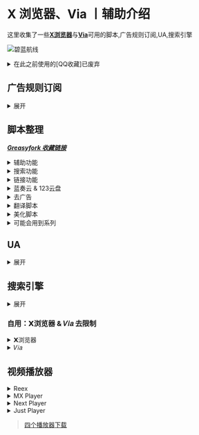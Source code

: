 # X 浏览器、Via 丨辅助介绍

这里收集了一些[**X浏览器**](https://www.xbext.com/)与[**Via**](https://viayoo.com/)可用的脚本,广告规则订阅,UA,搜索引擎 

![碧蓝航线](https://shp.qpic.cn/collector/3042839226/c9061274-0e3d-4818-92ad-9362b4ca81a7/0)

<details>
  <summary>在此之前使用的[QQ收藏]已废弃</summary>

  ### [QQ收藏](https://sharechain.qq.com/a5a372bae6710cac84a1554022378a57)

  >1. [广告拦截 规则链接](https://sharechain.qq.com/e285d2e8a19bd1a23c83854cf2a2d635)
  >
  >2-10. [油猴脚本](https://sharechain.qq.com/e00299f56e45d6b88c7adb7590b2b5cf)
  >
  >11. [UA](https://sharechain.qq.com/28387ea1c3f830bd7eb54f682da77555)
  >
  >12. [搜索引擎](https://sharechain.qq.com/d12dde407b967a216288ac617b1ce357)
  >
  >13. [仅供学习丨𝗫/𝑉𝑖𝑎去白名单版本](https://sharechain.qq.com/b0289cc3828734d4578da4e1761b3c2f)
  >
  >14. [推荐视频播放器](https://sharechain.qq.com/91331525df07ff61d051cfafa4ef89ab)
</details>

## 广告规则订阅
<details>
  <summary> 展开 </summary>

  个人推荐：`ABP Merge Rules`(或:`AdRules AdBlock List 精简版`) + `乘风 视频规则` + `去除APP下载提示` + `Ad-J`

  * [AdRules AdBlock List 精简版](https://bitbucket.org/hacamer/adrules/raw/main/adblock_lite.txt)
  *(3w+丨在中国地区屏蔽广告的列表)*  <sup>[主页](https://github.com/Cats-Team/AdRules)
  * [AdRulesAdBlock List](https://bitbucket.org/hacamer/adrules/raw/main/adblock.txt)
  *(16w+丨包含 '精简版'，在中国地区屏蔽广告的列表)*  <sup>[主页](https://github.com/Cats-Team/AdRules)
  * [乘风广告规则](https://cdn.jsdelivr.net/gh/xinggsf/Adblock-Plus-Rule@master/rule.txt)
  *(1000+丨可能有点误杀....)*  <sup>[主页](https://github.com/xinggsf/Adblock-Plus-Rule)
  * [乘风视频规则](https://cdn.jsdelivr.net/gh/xinggsf/Adblock-Plus-Rule@master/mv.txt)
  *(200 丨如名, 专针对视频网站作出的规则)*  <sup>[主页](https://github.com/xinggsf/Adblock-Plus-Rule)
  * [ABPMerge Rules](https://gitea.com/lemon399/AdRules/raw/branch/main/abpmerge.txt)
  *(5w+丨广告拦截规则合并)*  <sup>[主页](https://github.com/damengzhu/abpmerge)
  * [去除 APP 下载提示](https://cdn.jsdelivr.net/gh/Noyllopa/NoAppDownload@master/NoAppDownload.txt)
  *(1000+丨去 APP 下载提示规则)*  <sup>[主页](https://github.com/Noyllopa/NoAppDownload)
  * [Ad-J](https://gcore.jsdelivr.net/gh/jk278/Ad-J/Ad-J.txt)
  *(300+丨 jk278 的自用移动端去广告规则, 常用网站精选)*  <sup>[主页](https://github.com/jk278/Ad-J/blob)
<div align="center">
  <p><sub> X浏览器导入方式 </sub></p>
  <sup> 设置 » 广告拦截 » 规则文件 » (右上角) 导入 » 从网址导入 » (填写该链接后) 点击导入 </div>

  ![X 浏览器](http://shp.qpic.cn/collector/3042839226/e15a2b17-0eba-4870-8b65-942e0f335125/0)

<div align="center">
  <p><sub> Via导入方式 </sub></p>
  <sup> 设置 » 通用 » 广告拦截 » 规则订阅 » (右上角)+号 » (填写该链接后) 确定 » 勾选规则 » (右上角) 更新 </div>

  ![Via](http://shp.qpic.cn/collector/3042839226/0203f0d3-1c28-46ea-bea4-ed2d7682958d/0)

</details>

## 脚本整理
 ***[Greasyfork 收藏链接](https://greasyfork.org/zh-CN/scripts?set=589091)***
 <details>
  <summary> 辅助功能 </summary>

  `更多详细请看脚本作者介绍和脚本具体功能`

1.[屏幕边缘下拉刷新](https://greasyfork.org/scripts/462927)

  - 脚本内可修改下拉距离

  - 记得关闭𝗫浏览器自带的下拉刷新：手势设置中 
<hr>

2.𝐛𝐢𝐥𝐢𝐛𝐢𝐥𝐢不打开𝐀𝐏𝐏,网页直接看推荐内容 

  - [完全自动播放,但声音需要手动点击右下角音量开启](https://greasyfork.org/scripts/468246)

  - [只需要点击一次弹窗即可播放](https://greasyfork.org/scripts/454669)

  - [需要手动确认点击跳转,手动关闭弹窗等](https://greasyfork.org/scripts/458276)
<hr>

3.[CSDN直接复制](https://greasyfork.org/scripts/458601)

 - 自动展开全部内容，免登录复制，去除广告，增加搜索框
<hr>

4.[移动端 百度系优化](https://greasyfork.org/scripts/418349)

  - 贴吧直接看评论.....等

  - 百度搜索“禁止自动播放视频”,去广告
<hr>

5.[东方永动机(支持𝟗𝟎%网站自动翻页,拼接下一页)](https://greasyfork.org/scripts/438684)

  - 安装脚本后请打开[配置文件](https://hoothin.github.io/UserScripts/Pagetual)设置(可能需要梯子)
<hr>

6.[在右侧增加滚动条](https://greasyfork.org/scripts/465037)

  - X 浏览器自带(无法关闭)

  - Via自带(通用>操作设定 关闭)
<hr>

7.[简繁自由切换](https://greasyfork.org/scripts/24300)

  - 自动将网页文字转换为 简体/繁体

  - 安装脚本后刷新页面,设置页面就出现了 
<hr>

8.快捷回到顶部/底部 

  - [点击置顶(长按置底)](https://greasyfork.org/scripts/462920)

  - 在页面最下方中心位置生成一个向上的箭头按钮,长按可回到底部(有动画效果)

  - [滚动到顶部或底部按钮](https://greasyfork.org/scripts/461172)

  - 在网页右下角(脚本内可修改位置)添加一个“顶部”的文字按钮,根据下滑改变为“顶部”(红色)与“底部”(蓝色),(无动画,瞬间置顶)
<hr>

9.[切换标题显示](https://greasyfork.org/scripts/480019)

  - 脚本菜单切换,可像𝑉𝑖𝑎一样在地址栏切换显示: 地址/域名/标题

  - Via自带,X浏览器使用 
<hr>

10.[网页加速器](https://www.youxiaohou.com/tool/install-instantpage.html)

  - 加速你打开链接的速度 
<hr>

11.记录页面位置 

  - [记录页面滚动](https://greasyfork.org/scripts/483745) 酷安[@耗子Sky](https://www.coolapk.com/u/1166187)

  - [我看到哪里啦?!](https://greasyfork.org/scripts/393042)

  - 让页面重新滚到上次阅读的位置 
<hr>

12.Github汉化 

  - [GitHub中文化插件](https://greasyfork.org/scripts/435208)(推荐)

  - [GitHub汉化插件](https://greasyfork.org/scripts/407485)
<hr>

13.[以图搜图](https://greasyfork.org/scripts/480713)

  - 工具栏打开“以图搜图”,然后直接点击图片即可

  - 𝑉𝑖𝑎自带,𝗫浏览器推荐用 
<hr>

14.[防止未经授权的自动复制](https://greasyfork.org/scripts/461625)

  - 只允许网页长按复制内容,防止一些毒瘤网站自动往剪贴板写入内容 
<hr>

15.[Mactype助手](https://greasyfork.org/scripts/436451)

  - 可以让浏览器文字拥有媲美MacOS系统字体渲染效果,可以无缝调节网页上文字的粗细 
<hr>

16.[空格之神](https://greasyfork.org/scripts/444252)

  - 当网页的内容为中英文混排的情况下,本脚本会在中英文之间插入一个空格!
<hr>

17.[YouTubo画质更改按钮(移动/桌面)](https://greasyfork.org/scripts/477219)

  - 在视频下方添加画质更改按钮,方便一键切换
 </details>

<details>
  <summary> 搜索功能 </summary>

   `在各大搜索引擎顶部展示快捷其他搜索引擎, 快捷切换`

1.[聚合搜索引擎切换](https://greasyfork.org/scripts/462130)

  - 在屏幕最上方有一排引擎供快捷切换,展开后支持快捷搜索其他网站

  - 脚本内修改简单
<hr>

2.[all-search全搜,搜索引擎快捷跳转,支持任意网站展示](https://greasyfork.org/scripts/397993)

  - 脚本是有完整的设置页面

  - 观感舒服,操作华丽,修改复杂
<hr>

3.[一键切换搜索](https://greasyfork.org/scripts/476606)

  - 在屏幕左侧中心偏上有较小的侧边栏

  - 不影响观感和操作,脚本内修改简单
<hr>

4.[搜索引擎切换器2(侧栏版)](https://greasyfork.org/zh-CN/scripts/489235)

  - 在屏幕左侧中心有较小的侧边栏,点击可展开

  - 不影响观感和操作,脚本内修改简单
</details>

<details>
  <summary> 链接功能 </summary>

  `将网页的文本转为超链接,又或者是自动跳转重定向...`

1.[External Link Auto Redirect(Direct Link) --- 外部链接自动重定向](https://greasyfork.org/zh-CN/scripts/462796)

  - 单击包含重定向URL的链接时,直接重定向到真实URL

  - 通用规则,无需自行添加
<hr>

2.[redirect外链跳转](https://greasyfork.org/scripts/416338)

  - 酷安,贴吧,知乎一系列.的外部链接,自动跳转,规则简单
<hr>

3.[anti-redirect --- 反重定向](https://greasyfork.org/scripts/11915)

  - 去除各搜索引擎/常用网站的重定向
<hr>

4.[链接助手](https://greasyfork.org/scripts/464541)

  - 可对单个网站自定义链接规则在新标签页中打开

  - 文本链接转为超链接...等
<hr>

5.让网页中的文字链接变为可点击

  - [Linkify Plus Plus](https://greasyfork.org/scripts/4255)(推荐)

  - [Text To link](https://mirror.ghproxy.com/https://raw.githubusercontent.com/lkytal/GM/master/linkMix.user.js)

  - [Clickable text link](https://greasyfork.org/scripts/485489)

  - [测试链接是否可直接点击的网址](https://rawgit.com/eight04/linkify-plus-plus/master/demo/demo.html)
<hr>

6.[链接地址洗白白](https://greasyfork.org/scripts/373270)

  - 把链接地址缩减至最短可用状态,并复制到剪切板

  - 在网页底部中间,有一个按钮,用来呼出面板
</details>

<details>
  <summary> 蓝奏云 & 123云盘 </summary>

  `结果还是专门为蓝奏云和123整了个分类....`

1.[蓝奏云重定向+记住密码](https://greasyfork.org/zh-CN/scripts/488847)

  - 将所有蓝奏云链接重定向至同一蓝奏云网站

  - 自动记住并填写过密码的蓝奏云链接(脚本菜单可查看或管理)

  - 绕过下载APK提示"请先开通会员"

  - 建议搭配[蓝奏云自动点击下载](https://greasyfork.org/zh-CN/scripts/489281)
<hr>

2.蓝奏云之[大萌主](https://greasyfork.org/zh-CN/users/452911)

  - [记住蓝奏云密码](https://greasyfork.org/zh-CN/scripts/488865) \- 下次会自动填写

  - [手机直接下载蓝奏云apk文件](https://greasyfork.org/zh-CN/scripts/479566) \- 绕过下载APK提示"请先开通会员"

  - [蓝奏云自动点击下载](https://greasyfork.org/zh-CN/scripts/489281) \- 自动点击蓝奏云页面中的下载按钮
<hr>

3.[123盘自动填写提取码](https://greasyfork.org/zh-CN/scripts/489660)

  - 自动提取123云盘分享链接的提取码,并进行填写

  - 测试链接：

  - [https://www.123pan.com/s/YHGHjv-bUJC密码rAj2](https://www.123pan.com/s/YHGHjv-bUJC密码rAj2)

  - https://www.123pan.com/s/YHGHjv-bUJC?pwd=rAj2
  - 

  - 修改自[cccc-l佬](https://greasyfork.org/zh-CN/users/1243513-cccc-l)的 [123网盘自动填写提取码-关闭广告](https://greasyfork.org/zh-CN/scripts/484314)与[123网盘复制分享链接时带pwd=提取码](https://greasyfork.org/zh-CN/scripts/484313)
</details>

<details>
  <summary> 去广告 </summary>

  `字面意思`

1.[搜索引擎去广告](https://greasyfork.org/scripts/437351)

  - 谷歌百度搜狗神马必应头条搜索去广告
<hr>

2.[YouTube去广告](https://greasyfork.org/scripts/459541)

  - 这是一个去除YouTube广告的脚本，轻量且高效，它能丝滑的去除界面广告和视频广告，包括6s广告。
<hr>

3.[123云盘去广告](https://greasyfork.org/zh-CN/scripts/489252)

  - 123网盘去广告,并将下载文件按钮移动到底部
</details>

<details>
  <summary> 翻译脚本 </summary>

  `翻译网页内容的脚本，均可在github上运行`

1.[Immersive-translate --- 沉浸式翻译](https://download.immersivetranslate.com/immersive-translate.user.js)(商业化,不开源)

  - 可“显示原文(双显)”和“隐藏原文(仅显示译文)”

  - [历史版本](https://github.com/immersive-translate/immersive-translate/releases)
<hr>

2.[网页中英双显互译(其他语言也可以翻译)](https://greasyfork.org/scripts/469073)(推荐,开源)

  - 可“显示原文(双显)”和“隐藏原文(仅显示译文)”
<hr>

3.[KISS Translator --- 亲吻翻译](https://greasyfork.org/scripts/472840)

  - 只有“显示原文(双显)”
</details>

<details>
  <summary> 美化脚本 </summary>

  `美化网页的脚本，非常不推荐全部开启`

1.[护眼模式](https://greasyfork.org/scripts/460539)

  - 更改页面背景颜色

  - 需要更改为其他颜色请在脚本内找出“#C7EDCC”并修改
<hr>

2.点击页面特效

  - [点击时显示文字(可自定义文字)](https://greasyfork.org/scripts/371892)

  - [点击时显示爱心特效](https://greasyfork.org/scripts/482951)

  - [点击时显示波纹特效(可更改大小,颜色,数量)](https://greasyfork.org/scripts/482952)
<hr>

3.[滑动时显示星星特效拖尾](https://greasyfork.org/scripts/454845)
<hr>

4.[网页全屏飘落樱花特效](https://greasyfork.org/scripts/420792)
<hr>

5.[网页页面样式美化](https://greasyfork.org/zh-CN/scripts/489386)

  - 指向文字加粗, 指向图片发光, 指向图片放大动画, 输入框美化...等

  - 原脚本：[全局页面样式美化](https://greasyfork.org/zh-CN/scripts/423663)
<hr>

6.[网页看板娘](https://greasyfork.org/scripts/483088)

  - 在网页左下角添加一个二次元板娘,部分参数脚本内可改
<hr>

7.美化Greasyfork

  - [Greasyfork Beautify](https://greasyfork.org/scripts/446849)

  - 优化导航栏样式/脚本列表改为卡片布局/代码高亮(atom-one-dark+vscode风格)等...

  - [Greasy Fork Theme Engine \[BETA\]](https://greasyfork.org/scripts/476333)

  - 时尚的 GeasyFork 重新设计
<hr>

8.[Google Card-Style UI --- Google Card 样式的界面](https://greasyfork.org/scripts/18510)

  - 优化 Google 搜索引擎的 UI
<hr>

9.[高级定制网页护眼模式](https://greasyfork.org/scripts/485513)
</details>

<details>
  <summary> 可能会用到系列 </summary>

  `可能会用到，但很少有'用武之地'`

1.[网页调试](https://greasyfork.org/scripts/475228)
<hr>

2.[手机浏览器触摸手势](https://greasyfork.org/scripts/375806)

  - 支持在文字、图片、视频上分类,通过你的“滑动手势”进行“执行代码”或“搜图”,可自定义
<hr>

3.[俺的手机视频脚本](https://greasyfork.org/scripts/456542)

  - 长按视频倍速播放

  - 需要更全的播放器手势？嗅探媒体资源然后调用播放器(查看下方播放器分类)
<hr>

4.[Picviewer CE+ --- 图片查看器 CE+](https://greasyfork.org/scripts/24204)

  - 以各种姿势爬取网站图片, 大小、尺寸等分类明确

  - 支持各种姿势批量下载, 搜图等.....
</details>

## UA
<details>
  <summary> 展开 </summary>
  
* 百度：简单搜索
`可去除百度搜索引擎的自动播放视频，以及广告标签内容`
> 旧版 - SearchCraft/2.8.2
```
Mozilla/5.0 (Linux; Android 12; splash water mobile phone) AppleWebKit/537.36 (KHTML, like Gecko) Chrome/108.0.0.0 Mobile Safari/537.36 SearchCraft/2.8.2
```
> 新版 - ChatSearch/1.0 SearchCraft/5.7.0.5
>
> 有AI回答
```
Mozilla/5.0 (Linux; Android 10; K) AppleWebKit/537.36 (KHTML, like Gecko) Chrome/120.0.0.0 Mobile Safari/537.36 SearchCraft/3.10.1 ChatSearch/1.0 SearchCraft/5.7.0.5 (Baidu; P1 10)
```
<hr>

* 无追：简单搜索
`去除无追搜索的广告`
```
Mozilla/5.0 (Linux; Android 11 ) AppleWebKit/537.36 (KHTML, like Gecko) Mobile WuZhui/1.6.0
```
<hr>

* 简单搜索 + 塞班
`去除百度搜索的自动播放、部分其他网站广告`
```
Mozilla/5.0 (Linux; SymbianOS/9.4) AppleWebKit/537.36 (KHTML, like Gecko) Chrome/99.0.4844.88 Mobile Safari/537.36 SearchCraft/2.8.2
```
</details>

## 搜索引擎
<details>
  <summary> 展开 </summary>

  * F搜
    ```
     https://fsoufsou.com/search?tbn=all&q=
    ```

  * 无追
    ```
     https://www.wuzhuiso.com/s?q=
    ```

  * 秘塔AI搜索
    ```
     https://metaso.cn/?q=
    ```

  * Perplexity AI搜索
    ```
     https://www.perplexity.ai/?q=
    ```
</details>

### 自用：𝗫浏览器 & 𝑉𝑖𝑎 去限制

<details>
  <summary> 𝗫浏览器 </summary>

- 蓝奏云有文件说明,123云盘不能添加说明
  
- 去除白名单限制

- 和原版共存, 不影响原版

- 修改图标(下图)

![X浏览器](http://shp.qpic.cn/collector/3042839226/08bbb56a-354c-46f2-b3fc-4e920c80950e/0)

* 𝗫浏览器去限制-共存
  - [蓝奏云(密码：12)](https://www.lanzn.com/b01rkkbpa)
 
  - [123云盘(无密码)](https://www.123pan.com/s/YHGHjv-2XaC)
</details>

<details>
  <summary> 𝑉𝑖𝑎 </summary>

- 蓝奏云有文件说明,123云盘不能添加说明
  
- 去除白名单限制

- 和原版共存, 不影响原版(123云盘保留了原版包名,详看下文)

- 修改图标(下图)

![Via](http://shp.qpic.cn/collector/3042839226/38a21a30-33ed-477b-b136-1a99c5ac2800/0)

* 𝑉𝑖𝑎去限制-共存
  - [蓝奏云(密码：12)](https://www.lanzn.com/b01rcpjvg)
 
  - [123云盘(无密码)](https://www.123pan.com/s/YHGHjv-XXaC)
* 𝑉𝑖𝑎去限制-原包名

> 因修改包名 (与原版共存不得不修改) 而导致𝑉𝑖𝑎在桌面长按图标的功能会提示“未安装该应用”
> 
> 原版与该版本只可存在一个, 并且需要卸载原版才可以安装该版本
> 
> 使用 MT 管理器 V1 + V2 的签名, 后续可自己使用 MT 管理器修改原版安装包任意内容以达到不卸载更新
> 
> 他人使用 MT 管理器签名修改的版本也同样可不卸载安装
  - [123云盘(无密码)](https://www.123pan.com/s/YHGHjv-0RaC)
  <details>
    <summary> 𝑉𝑖𝑎_图标包 </summary>
  
  > 因为我懒,就不去收集别人的图标包了,这里分享一个我自己的(他们说有种'杂乱的美')

<picture>
  <source media="(prefers-color-scheme: dark)" srcset="http://shp.qpic.cn/collector/3042839226/af4a6776-f25d-4d8f-8114-6c5397bd303b/0">
  <source media="(prefers-color-scheme: light)" srcset="http://shp.qpic.cn/collector/3042839226/5ca30d34-426b-48ea-8df6-be092d45829d/0">
  <img alt="Via图标包" src="http://shp.qpic.cn/collector/3042839226/5ca30d34-426b-48ea-8df6-be092d45829d/0">
</picture>

  - [蓝奏云(密码：12)](https://www.lanzn.com/b01rgnvgf)

  - [123云盘(无密码)](https://www.123pan.com/s/YHGHjv-u1aC)
  </details>

</details>

## 视频播放器
<details>
  <summary> Reex </summary>
  <br>
  
  ![Reex](https://shp.qpic.cn/collector/3042839226/887fffff-3671-432a-b754-6db87d9ff5b7/0)

  > 长按倍速, 双击两侧快进, 双击中心暂停。支持长按倍速、快进秒数设置。支持关闭单个手势。拥有播放历史, 支持挂载 WebDav
  - [Reex - Gitee下载地址](https://gitee.com/lntls/reex/releases)

  - [蓝奏云(密码：qazw)](https://www.lanzn.com/b01np165c)
</details>

<details>
  <summary> MX Player </summary>
  <br>
  
  ![MX](https://shp.qpic.cn/collector/3042839226/fbf73830-aae5-4809-a73c-ff01f0d7e525/0)

  > MX Player(MX播放器专业版）：已解锁付费。新版已支持所有手势功能，长按倍速、双击快进快退.... 解码强大，非常推荐。

  - [123云盘(无密码)](https://www.123pan.com/s/YHGHjv-bNJC.html)
</details>

<details>
  <summary> Next Player </summary>
  <br>
  
  ![Next Player](https://shp.qpic.cn/collector/3042839226/89325c88-ad7c-48d3-b58d-0686048ae840/0)

  > 与 Reex 大致相同，手势全部支持，但不支持mpv语法，不支持挂载WebDav

  - [Github开源地址](https://github.com/anilbeesetti/nextplayer/releases)

  > 如果你并不知道该使用 v7a 还是 v8a，请使用 universal 版本
</details>

<details>
  <summary> Just Player </summary>
  <br>
  
  ![Just Player](https://shp.qpic.cn/collector/3042839226/5b8d0ed5-a127-47a1-84eb-f6b8406cd8a0/0)

  > 不支持长按倍速，可双击两侧进行快进快退。纯纯一个使用 APP 调用的播放器, 软件本身没有界面, 打开就是播放视频 (上次调用的视频), 点击文件夹选择视频, 长按文件夹选择字幕。长按齿轮进入设置。该软件没有播放历史。

  - [Github开源地址](https://github.com/moneytoo/Player/releases)
</details>

> [四个播放器下载](https://www.123pan.com/s/YHGHjv-yRaC)
